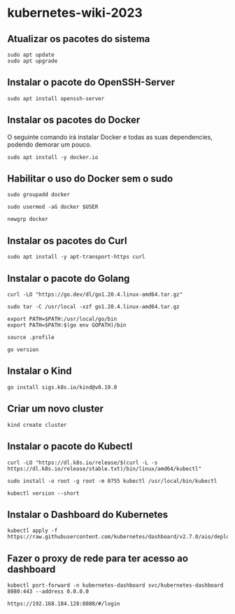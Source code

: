 # kubernetes-wiki-2023
## Atualizar os pacotes do sistema
```
sudo apt update
sudo apt upgrade
```

## Instalar o pacote do OpenSSH-Server
```
sudo apt install openssh-server
```

## Instalar os pacotes do Docker
O seguinte comando irá instalar Docker e todas as suas dependencies, podendo demorar um pouco.
```
sudo apt install -y docker.io
```

## Habilitar o uso do Docker sem o sudo
```
sudo groupadd docker
```
```
sudo usermod -aG docker $USER
```
```
newgrp docker
```


## Instalar os pacotes do Curl
```
sudo apt install -y apt-transport-https curl
```

## Instalar o pacote do Golang
```
curl -LO "https://go.dev/dl/go1.20.4.linux-amd64.tar.gz"
```
```
sudo tar -C /usr/local -xzf go1.20.4.linux-amd64.tar.gz
```
```
export PATH=$PATH:/usr/local/go/bin
export PATH=$PATH:$(go env GOPATH)/bin
```
```
source .profile
```
```
go version
```

## Instalar o Kind
```
go install sigs.k8s.io/kind@v0.19.0
```

## Criar um novo cluster
```
kind create cluster
```

## Instalar o pacote do Kubectl
```
curl -LO "https://dl.k8s.io/release/$(curl -L -s https://dl.k8s.io/release/stable.txt)/bin/linux/amd64/kubectl"
```
```
sudo install -o root -g root -m 0755 kubectl /usr/local/bin/kubectl
```
```
kubectl version --short
```

## Instalar o Dashboard do Kubernetes
```
kubectl apply -f https://raw.githubusercontent.com/kubernetes/dashboard/v2.7.0/aio/deploy/recommended.yaml
```

## Fazer o proxy de rede para ter acesso ao dashboard
```
kubectl port-forward -n kubernetes-dashboard svc/kubernetes-dashboard 8080:443 --address 0.0.0.0
```
```
https://192.168.184.128:8080/#/login
```
